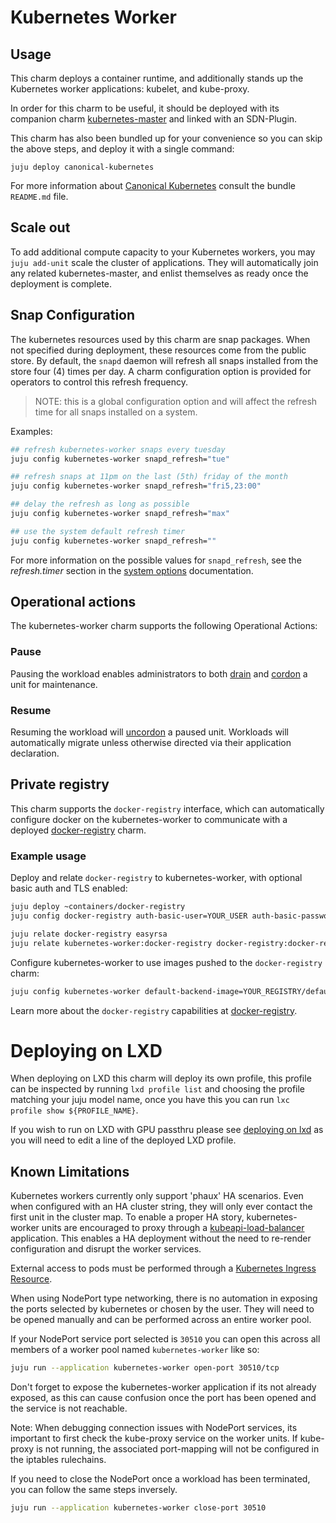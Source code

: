 # Kubernetes Worker

## Usage

This charm deploys a container runtime, and additionally stands up the Kubernetes
worker applications: kubelet, and kube-proxy.

In order for this charm to be useful, it should be deployed with its companion
charm [kubernetes-master](https://jujucharms.com/u/containers/kubernetes-master)
and linked with an SDN-Plugin.

This charm has also been bundled up for your convenience so you can skip the
above steps, and deploy it with a single command:

```shell
juju deploy canonical-kubernetes
```

For more information about [Canonical Kubernetes](https://jujucharms.com/canonical-kubernetes)
consult the bundle `README.md` file.

## Scale out

To add additional compute capacity to your Kubernetes workers, you may
`juju add-unit` scale the cluster of applications. They will automatically
join any related kubernetes-master, and enlist themselves as ready once the
deployment is complete.

## Snap Configuration

The kubernetes resources used by this charm are snap packages. When not
specified during deployment, these resources come from the public store. By
default, the `snapd` daemon will refresh all snaps installed from the store
four (4) times per day. A charm configuration option is provided for operators
to control this refresh frequency.

>NOTE: this is a global configuration option and will affect the refresh
time for all snaps installed on a system.

Examples:

```sh
## refresh kubernetes-worker snaps every tuesday
juju config kubernetes-worker snapd_refresh="tue"

## refresh snaps at 11pm on the last (5th) friday of the month
juju config kubernetes-worker snapd_refresh="fri5,23:00"

## delay the refresh as long as possible
juju config kubernetes-worker snapd_refresh="max"

## use the system default refresh timer
juju config kubernetes-worker snapd_refresh=""
```

For more information on the possible values for `snapd_refresh`, see the
*refresh.timer* section in the [system options][] documentation.

[system options]: https://forum.snapcraft.io/t/system-options/87

## Operational actions

The kubernetes-worker charm supports the following Operational Actions:

### Pause

Pausing the workload enables administrators to both [drain](http://kubernetes.io/docs/user-guide/kubectl/kubectl_drain/) and [cordon](http://kubernetes.io/docs/user-guide/kubectl/kubectl_cordon/)
a unit for maintenance.

### Resume

Resuming the workload will [uncordon](http://kubernetes.io/docs/user-guide/kubectl/kubectl_uncordon/) a paused unit. Workloads will automatically migrate unless otherwise directed via their application declaration.

## Private registry

This charm supports the `docker-registry` interface, which can automatically
configure docker on the kubernetes-worker to communicate with a deployed
[docker-registry][] charm.

### Example usage

Deploy and relate `docker-registry` to kubernetes-worker, with optional basic auth and TLS enabled:

```bash
juju deploy ~containers/docker-registry
juju config docker-registry auth-basic-user=YOUR_USER auth-basic-password=YOUR_PASSWORD

juju relate docker-registry easyrsa
juju relate kubernetes-worker:docker-registry docker-registry:docker-registry
```

Configure kubernetes-worker to use images pushed to the `docker-registry` charm:

```bash
juju config kubernetes-worker default-backend-image=YOUR_REGISTRY/defaultbackend-amd64:1.5
```

Learn more about the `docker-registry` capabilities at [docker-registry][].

[docker-registry]: https://jujucharms.com/u/containers/docker-registry

# Deploying on LXD

When deploying on LXD this charm will deploy its own profile, this profile can be inspected by running `lxd profile list` and choosing the profile matching your juju model name, once you have this you can run `lxc profile show ${PROFILE_NAME}`.

If you wish to run on LXD with GPU passthru please see [deploying on lxd](https://github.com/charmed-kubernetes/bundle/wiki/Deploying-on-LXD#privileged-containers) as you will need to edit a line of the deployed LXD profile.

## Known Limitations

Kubernetes workers currently only support 'phaux' HA scenarios. Even when configured with an HA cluster string, they will only ever contact the first unit in the cluster map. To enable a proper HA story, kubernetes-worker units are encouraged to proxy through a [kubeapi-load-balancer](https://jujucharms.com/kubeapi-load-balancer)
application. This enables a HA deployment without the need to
re-render configuration and disrupt the worker services.

External access to pods must be performed through a [Kubernetes
Ingress Resource](http://kubernetes.io/docs/user-guide/ingress/).

When using NodePort type networking, there is no automation in exposing the
ports selected by kubernetes or chosen by the user. They will need to be
opened manually and can be performed across an entire worker pool.

If your NodePort service port selected is `30510` you can open this across all
members of a worker pool named `kubernetes-worker` like so:

```bash
juju run --application kubernetes-worker open-port 30510/tcp
```

Don't forget to expose the kubernetes-worker application if its not already
exposed, as this can cause confusion once the port has been opened and the
service is not reachable.

Note: When debugging connection issues with NodePort services, its important
to first check the kube-proxy service on the worker units. If kube-proxy is not
running, the associated port-mapping will not be configured in the iptables
rulechains.

If you need to close the NodePort once a workload has been terminated, you can
follow the same steps inversely.

```bash
juju run --application kubernetes-worker close-port 30510
```
